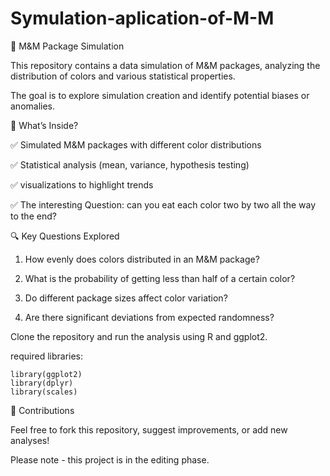 # Symulation-aplication-of-M-M

🍬 M&M Package Simulation

This repository contains a data simulation of M&M packages, analyzing the distribution of colors and various statistical properties.

The goal is to explore simulation creation and identify potential biases or anomalies.

📂 What’s Inside?

✅ Simulated M&M packages with different color distributions

✅ Statistical analysis (mean, variance, hypothesis testing)

✅ visualizations to highlight trends

✅ The interesting Question: can you eat each color two by two all the way to the end?

🔍 Key Questions Explored

1. How evenly does colors distributed in an M&M package?

2. What is the probability of getting less than half of a certain color?

3. Do different package sizes affect color variation?

4. Are there significant deviations from expected randomness?

Clone the repository and run the analysis using R and ggplot2.

required libraries:
```
library(ggplot2)
library(dplyr)
library(scales)
```

🤝 Contributions

Feel free to fork this repository, suggest improvements, or add new analyses!

Please note - this project is in the editing phase.
